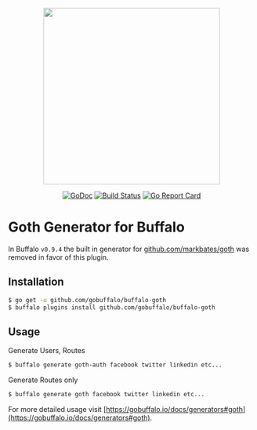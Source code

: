 <p align="center"><img src="https://github.com/gobuffalo/buffalo/blob/master/logo.svg" width="360"></p>

<p align="center">
<a href="https://godoc.org/github.com/gobuffalo/buffalo-goth"><img src="https://godoc.org/github.com/gobuffalo/buffalo-goth?status.svg" alt="GoDoc" /></a>
<a href="https://travis-ci.org/gobuffalo/buffalo-goth"><img src="https://travis-ci.org/gobuffalo/buffalo-goth.svg?branch=master" alt="Build Status" /></a>
<a href="https://goreportcard.com/report/github.com/gobuffalo/buffalo-goth"><img src="https://goreportcard.com/badge/github.com/gobuffalo/buffalo-goth" alt="Go Report Card" /></a>
</p>

# Goth Generator for Buffalo

In Buffalo `v0.9.4` the built in generator for [github.com/markbates/goth](https://github.com/markbates/goth) was removed in favor of this plugin.

## Installation

```bash
$ go get -u github.com/gobuffalo/buffalo-goth
$ buffalo plugins install github.com/gobuffalo/buffalo-goth
```

## Usage

Generate Users, Routes

```bash
$ buffalo generate goth-auth facebook twitter linkedin etc...
```

Generate Routes only

```bash
$ buffalo generate goth facebook twitter linkedin etc...
```

For more detailed usage visit [https://gobuffalo.io/docs/generators#goth](https://gobuffalo.io/docs/generators#goth).
